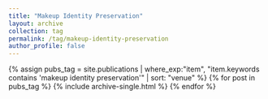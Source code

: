 ```yaml
---
title: "Makeup Identity Preservation"
layout: archive
collection: tag
permalink: /tag/makeup-identity-preservation
author_profile: false
---
```


{% assign pubs_tag = site.publications | where_exp:"item", "item.keywords contains 'makeup identity preservation'" | sort: "venue" %}
{% for post in pubs_tag %}
  {% include archive-single.html %}
{% endfor %}